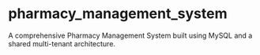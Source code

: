 # pharmacy_management_system
A comprehensive Pharmacy Management System built using MySQL and a shared multi-tenant architecture.
